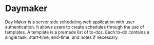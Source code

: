 # Daymaker
Day Maker is a server side scheduling web application with user authentication. It allows users to create schedules through the use of templates. A template is a premade list of to-dos. Each to-do contains a single task, start-time, end-time, and notes if necessary.

